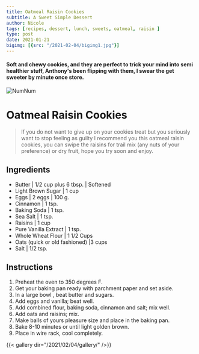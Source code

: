 ```yaml
---
title: Oatmeal Raisin Cookies
subtitle: A Sweet Simple Dessert 
author: Nicole
tags: [recipes, dessert, lunch, sweets, oatmeal, raisin ]
type: post
date: 2021-01-21
bigimg: [{src: "/2021-02-04/bigimg1.jpg"}]
---
```


#### Soft and chewy cookies, and they are perfect to trick your mind into semi healthier stuff, Anthony's been flipping with them, I swear the get sweeter by minute once store.

![NumNum](https://64.media.tumblr.com/tumblr_m76retVC811qd27i1o1_500.gif)

# Oatmeal Raisin Cookies

> If you do not want to give up on your cookies treat but you seriously want to stop feeling as guilty I recommend you this oatmeal raisin cookies, you can swipe the raisins for trail mix (any nuts of your preference) or dry fruit, hope you try soon and enjoy. 

## Ingredients

- Butter | 1/2 cup plus 6 tbsp. | Softened
- Light Brown Sugar | 1 cup 
- Eggs | 2 eggs | 100 g.
- Cinnamon | 1 tsp.
- Baking Soda | 1 tsp.
- Sea Salt | 1 tsp.
- Raisins | 1 cup
- Pure Vanilla Extract | 1 tsp.
- Whole Wheat Flour | 1 1/2 Cups
- Oats (quick or old fashioned) |3 cups
- Salt | 1/2 tsp.



## Instructions


1. Preheat the oven to 350 degrees F. 
2. Get your baking pan ready with parchment paper and set aside.
3. In a large bowl , beat butter and sugars.
4. Add eggs and vanilla; beat well.
5. Add combined flour, baking soda, cinnamon and salt; mix well.
6. Add oats and raisins; mix.
7. Make balls of yours pleasure size and place in the baking pan.
8. Bake 8-10 minutes or until light golden brown.
9. Place in wire rack, cool completely.

{{< gallery dir="/2021/02/04/gallery/" />}}
